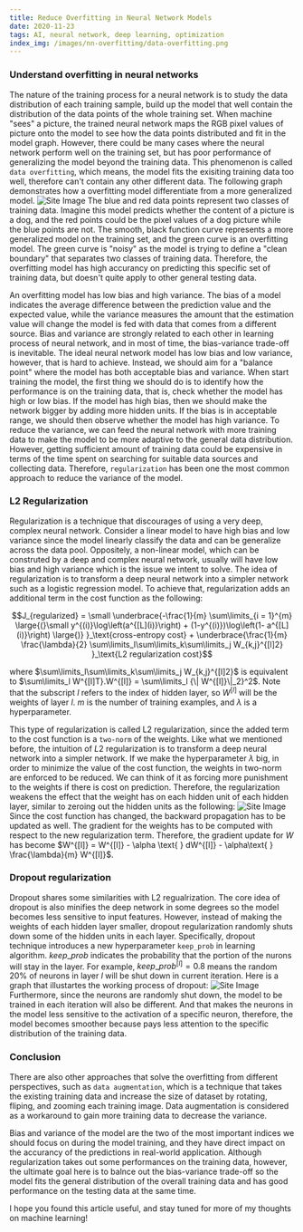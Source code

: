 ```yaml
---
title: Reduce Overfitting in Neural Network Models
date: 2020-11-23
tags: AI, neural network, deep learning, optimization
index_img: /images/nn-overfitting/data-overfitting.png
---
```

### Understand overfitting in neural networks
The nature of the training process for a neural network is to study the data distribution of each training sample, build up the model that well contain the distribution of the data points of the whole training set. When machine "sees" a picture, the trained neural network maps the RGB pixel values of picture onto the model to see how the data points distributed and fit in the model graph. However, there could be many cases where the neural network perform well on the training set, but has poor performance of generalizing the model beyond the training data. This phenomenon is called `data overfitting`, which means, the model fits the exisiting training data too well, therefore can't contain any other different data. The following graph demonstrates how a overfitting model differentiate from a more generalized model.
![Site Image](/images/nn-overfitting/data-overfitting.png)
The blue and red data points represent two classes of training data. Imagine this model predicts whether the content of a picture is a dog, and the red points could be the pixel values of a dog picture while the blue points are not. The smooth, black function curve represents a more generalized model on the training set, and the green curve is an overfitting model. The green curve is "noisy" as the model is trying to define a "clean boundary" that separates two classes of training data. Therefore, the overfitting model has high accurancy on predicting this specific set of training data, but doesn't quite apply to other general testing data. 

An overfitting model has low bias and high variance. The bias of a model indicates the average difference between the prediction value and the expected value, while the variance measures the amount that the estimation value will change the model is fed with data that comes from a different source. Bias and variance are strongly related to each other in learning process of neural network, and in most of time, the bias-variance trade-off is inevitable. The ideal neural network model has low bias and low variance, however, that is hard to achieve. Instead, we should aim for a "balance point" where the model has both acceptable bias and variance. When start training the model, the first thing we should do is to identify how the performance is on the training data, that is, check whether the model has high or low bias. If the model has high bias, then we should make the network bigger by adding more hidden units. If the bias is in acceptable range, we should then observe whether the model has high variance. To reduce the variance, we can feed the neural network with more training data to make the model to be more adaptive to the general data distribution. However, getting sufficient amount of training data could be expensive in terms of the time spent on searching for suitable data sources and collecting data. Therefore, `regularization` has been one the most common approach to reduce the variance of the model.

### L2 Regularization
Regularization is a technique that discourages of using a very deep, complex neural network. Consider a linear model to have high bias and low variance since the model linearly classify the data and can be generalize across the data pool. Oppositely, a non-linear model, which can be construted by a deep and complex neural network, usually will have low bias and high variance which is the issue we intent to solve. The idea of regularization is to transform a deep neural network into a simpler network such as a logistic regression model. To achieve that, regularization adds an additional term in the cost function as the following:

$$J_{regularized} = \small \underbrace{-\frac{1}{m} \sum\limits_{i = 1}^{m} \large{(}\small y^{(i)}\log\left(a^{[L](i)}\right) + (1-y^{(i)})\log\left(1- a^{[L](i)}\right) \large{)} }_\text{cross-entropy cost} + \underbrace{\frac{1}{m} \frac{\lambda}{2} \sum\limits_l\sum\limits_k\sum\limits_j W_{k,j}^{[l]2} }_\text{L2 regularization cost}$$

where $\sum\limits_l\sum\limits_k\sum\limits_j W_{k,j}^{[l]2}$ is equivalent to $\sum\limits_l W^{[l]T}.W^{[l]} = \sum\limits_l {\| W^{[l]}\|_2}^2$. Note that the subscript $l$ refers to the index of hidden layer, so $W^{[l]}$ will be the weights of layer $l$. $m$ is the number of training examples, and ${\lambda}$ is a hyperparameter. 

This type of regularization is called L2 regularization, since the added term to the cost function is a `two-norm` of the weights. Like what we mentioned before, the intuition of $L2$ regularization is to transform a deep neural network into a simpler network. If we make the hyperparameter ${\lambda}$ big, in order to minimize the value of the cost function, the weights in two-norm are enforced to be reduced. We can think of it as forcing more punishment to the weights if there is cost on prediction. Therefore, the regularization weakens the effect that the weight has on each hidden unit of each hidden layer, similar to zeroing out the hidden units as the following:
![Site Image](/images/nn-overfitting/regularization.png)
Since the cost function has changed, the backward propagation has to be updated as well. The gradient for the weights has to be computed with respect to the new regularization term. Therefore, the gradient update for $W$ has become $W^{[l]} = W^{[l]} - \alpha \text{ } dW^{[l]} - \alpha\text{ } \frac{\lambda}{m} W^{[l]}$.

### Dropout regularization 
Dropout shares some similarities with L2 regualrization. The core idea of dropout is also minifies the deep network in some degrees so the model becomes less sensitive to input features. However, instead of making the weights of each hidden layer smaller, dropout regularization randomly shuts down some of the hidden units in each layer. Specifically, dropout technique introduces a new hyperparameter `keep_prob` in learning algorithm. $keep\_prob$ indicates the probability that the portion of the nurons will stay in the layer. For example, $keep\_prob^{[l]}=0.8$ means the random 20% of neurons in layer $l$ will be shut down in current iteration. Here is a graph that illustartes the working process of dropout:
![Site Image](/images/nn-overfitting/dropout.png)
Furthermore, since the neurons are randomly shut down, the model to be trained in each iteration will also be different. And that makes the neurons in the model less sensitive to the activation of a specific neuron, therefore, the model becomes smoother because pays less attention to the specific distribution of the training data. 

### Conclusion 
There are also other approaches that solve the overfitting from different perspectives, such as `data augmentation`, which is a technique that takes the existing training data and increase the size of dataset by rotating, fliping, and zooming each training image. Data augmentation is considered as a workaround to gain more training data to decrease the variance. 

Bias and variance of the model are the two of the most important indices we should focus on during the model training, and they have direct impact on the accurancy of the predictions in real-world application. Although regularization takes out some performances on the training data, however, the ultimate goal here is to balnce out the bias-variance trade-off so the model fits the general distribution of the overall training data and has good performance on the testing data at the same time. 

I hope you found this article useful, and stay tuned for more of my thoughts on machine learning!




